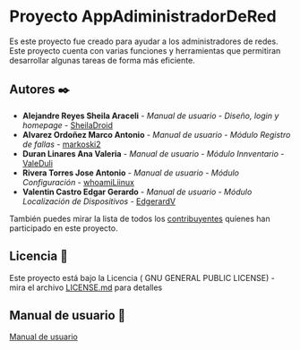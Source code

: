 # Proyecto AppAdiministradorDeRed

Es este proyecto fue creado para ayudar a los administradores de redes. Este proyecto cuenta con varias funciones y herramientas que permitiran desarrollar algunas tareas de forma más eficiente.

## Autores ✒️
* **Alejandre Reyes Sheila Araceli** - *Manual de usuario* - *Diseño, login y homepage* - [SheilaDroid](https://github.com/SheilaDroid)
* **Alvarez Ordoñez Marco Antonio** - *Manual de usuario* - *Módulo Registro de fallas* - [markoski2](https://github.com/markoski2)
* **Duran Linares Ana Valeria** - *Manual de usuario* - *Módulo Innventario* - [ValeDuli](https://github.com/ValeDuli)
* **Rivera Torres Jose Antonio** - *Manual de usuario* - *Módulo Configuración* - [whoamiLiinux](https://github.com/whoamiLiinux)
* **Valentin Castro Edgar Gerardo** - *Manual de usuario* - *Módulo Localización de Dispositivos* - [EdgerardV](https://github.com/EdgerardV)

También puedes mirar la lista de todos los [contribuyentes](https://github.com/whoamiLiinux/AppAdministradorDeRed/graphs/contributors) quíenes han participado en este proyecto. 

## Licencia 📄
Este proyecto está bajo la Licencia ( GNU GENERAL PUBLIC LICENSE) - mira el archivo [LICENSE.md](LICENSE) para detalles

## Manual de usuario 📄
[Manual de usuario](https://docs.google.com/document/d/18bzOoG3pksT3C837LgXfDWbu_cMmYhW0L8T5sm_FMm4/edithttps://docs.google.com/document/d/18bzOoG3pksT3C837LgXfDWbu_cMmYhW0L8T5sm_FMm4/edit?usp=sharing)
